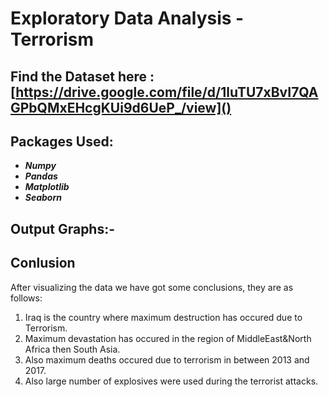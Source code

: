 # Exploratory Data Analysis - Terrorism

## Find the Dataset here : [https://drive.google.com/file/d/1luTU7xBvI7QAGPbQMxEHcgKUi9d6UeP_/view]()

## Packages Used:

* ***Numpy***
* ***Pandas***
* ***Matplotlib***
* ***Seaborn***

## Output Graphs:-


## Conlusion

After visualizing the data we have got some conclusions, they are as follows:

1) Iraq is the country where maximum destruction has occured due to Terrorism.
2) Maximum devastation has occured in the region of MiddleEast&North Africa then South Asia.
3) Also maximum deaths occured due to terrorism in between 2013 and 2017.
4) Also large number of explosives were used during the terrorist attacks.
